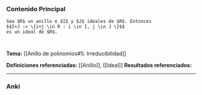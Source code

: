 ### Contenido Principal

```ad-proposition
Sea $R$ un anillo e $I$ y $J$ ideales de $R$. Entonces
$$I+J := \{i+j \in R : i \in I, j \in J \}$$
es un ideal de $R$.
```

```ad-proof


```

**Tema:** [[Anillo de polinomios#5. Irreducibilidad]]

**Definiciones referenciadas:** [[Anillo]], [[Ideal]]
**Resultados referenciados:**

---
### Anki
